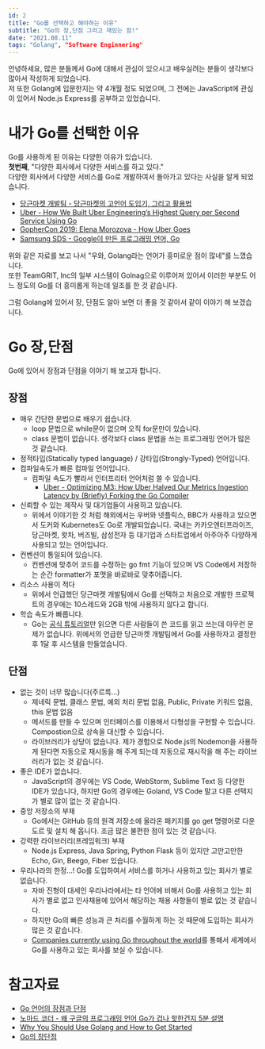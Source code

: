 ```yaml
---
id: 2
title: "Go를 선택하고 해야하는 이유"
subtitle: "Go의 장,단점 그리고 재밌는 점!"
date: "2021.08.11"
tags: "Golang", "Software Enginnering"
---
```

안녕하세요, 많은 분들께서 Go에 대해서 관심이 있으시고 배우실려는 분들이 생각보다 많아서 작성하게 되었습니다.  
저 또한 Golang에 입문한지는 약 4개월 정도 되었으며, 그 전에는 JavaScript에 관심이 있어서 Node.js Express를 공부하고 있었습니다.

# 내가 Go를 선택한 이유
Go를 사용하게 된 이유는 다양한 이유가 있습니다.  
**첫번째**, "다양한 회사에서 다양한 서비스를 하고 있다."  
다양한 회사에서 다양한 서비스를 Go로 개발하여서 돌아가고 있다는 사실을 알게 되었습니다.
- [당근마켓 개발팀 - 당근마켓의 고언어 도입기, 그리고 활용법](https://youtu.be/mLIthm96u2Q)
- [Uber - How We Built Uber Engineering’s Highest Query per Second Service Using Go ](https://eng.uber.com/go-geofence-highest-query-per-second-service/
)
- [GopherCon 2019: Elena Morozova - How Uber Goes](https://youtu.be/nLskCRJOdxM)
- [Samsung SDS - Google이 만든 프로그래밍 언어, Go](https://www.samsungsds.com/kr/insights/golang.html)

위와 같은 자료를 보고 나서 "우와, Golang라는 언어가 흥미로운 점이 많네"를 느꼈습니다.  
또한 TeamGRIT, Inc의 일부 시스템이 Golnag으로 이루어져 있어서 이러한 부분도 어느 정도의 Go를 더 흥미롭게 하는데 일조를 한 것 같습니다.

그럼 Golang에 있어서 장, 단점도 알아 보면 더 좋을 것 같아서 같이 이야기 해 보겠습니다.

# Go 장,단점
Go에 있어서 장점과 단점을 이야기 해 보고자 합니다.

## 장점
- 매우 간단한 문법으로 배우기 쉽습니다.
    - loop 문법으로 while문이 없으며 오직 for문만이 있습니다.
    - class 문법이 없습니다. 생각보다 class 문법을 쓰는 프로그래밍 언어가 많은 것 같습니다.
- 정적타입(Statically typed language) / 강타입(Strongly-Typed) 언어입니다.
- 컴파일속도가 빠른 컴파일 언어입니다.
    - 컴파일 속도가 빨라서 인터프리터 언어처럼 쓸 수 있습니다.
        -  [Uber - Optimizing M3: How Uber Halved Our Metrics Ingestion Latency by (Briefly) Forking the Go Compiler ](https://eng.uber.com/optimizing-m3/)
- 신뢰할 수 있는 제작사 및 대기업들이 사용하고 있습니다.
    - 위에서 이야기한 것 처럼 해외에서는 우버와 넷플릭스, BBC가 사용하고 있으면서 도커와 Kubernetes도 Go로 개발되었습니다. 국내는 카카오엔터프라이즈, 당근마켓, 왓차, 버즈빌, 삼성전자 등 대기업과 스타트업에서 아주아주 다양하게 사용되고 있는 언어입니다.
- 컨벤션이 통일되어 있습니다.
    - 컨벤션에 맞추어 코드를 수정하는 go fmt 기능이 있으며 VS Code에서 저장하는 순간 formatter가 포맷을 바로바로 맞추어줍니다.
- 리소스 사용이 적다
    - 위에서 언급했던 당근마켓 개발팀에서 Go를 선택하고 처음으로 개발한 프로젝트의 경우에는 10스레드와 2GB 밖에 사용하지 않다고 합니다.  
- 학습 속도가 빠릅니다.
    - Go는 [공식 튜토리얼](https://blog.seulgi.kim/2016/07/go.html)만 읽으면 다른 사람들이 쓴 코드를 읽고 쓰는데 아무런 문제가 없습니다. 위에서의 언급한 당근마켓 개발팀에서 Go를 사용하자고 결정한 후 1달 후 시스템을 만들었습니다.

## 단점
- 없는 것이 너무 많습니다(주르륵...)
    - 제네릭 문법, 클래스 문법, 예외 처리 문법 없음, Public, Private 키워드 없음, this 문법 없음
    - 메서드를 만들 수 있으며 인터페이스를 이용해서 다형성을 구현할 수 있습니다. Compostion으로 상속을 대신할 수 있습니다.
    - 라이브러리가 상당이 없습니다. 제가 경험으로 Node.js의 Nodemon을 사용하게 된다면 자동으로 재시동을 해 주게 되는데 자동으로 재시작을 해 주는 라이브러리가 없는 것 같습니다.
- 좋은 IDE가 없습니다.
    - JavaScript의 경우에는 VS Code, WebStorm, Sublime Text 등 다양한 IDE가 있습니다, 하지만 Go의 경우에는 Goland, VS Code 말고 다른 선택지가 별로 많이 없는 것 같습니다.
- 중앙 저장소의 부재
    - Go에서는 GitHub 등의 원격 저장소에 올라온 패키지를 go get 명령어로 다운도르 및 설치 해 옵니다. 조금 많은 불편한 점이 있는 것 같습니다.
- 강력한 라이브러리(프레임워크) 부재
    - Node.js Express, Java Spring, Python Flask 등이 있지만 고만고만한 Echo, Gin, Beego, Fiber 있습니다.
- 우리나라의 한정...! Go를 도입하여서 서비스를 하거나 사용하고 있는 회사가 별로 없습니다.
    - 자바 진형이 대세인 우리나라에서는 타 언어에 비해서 Go를 사용하고 있는 회사가 별로 없고 인사채용에 있어서 해당하는 채용 사항들이 별로 없는 것 같습니다.
    - 하지만 Go의 빠른 성능과 큰 처리를 수월하게 하는 것 때문에 도입하는 회사가 많은 것 같습니다.
    - [Companies currently using Go throughout the world](https://github.com/golang/go/wiki/GoUsers)를 통해서 세계에서 Go를 사용하고 있는 회사를 보실 수 있습니다.

# 참고자료
- [Go 언어의 장점과 단점](https://covenant.tistory.com/204)
- [노마드 코더 - 왜 구글의 프로그래밍 언어 Go가 겁나 핫한건지 5분 설명](https://youtu.be/VDaMhtWNSQU)
- [Why You Should Use Golang and How to Get Started](https://www.rtinsights.com/why-you-should-use-golang-and-how-to-get-started/)
- [Go의 장단점](https://blog.seulgi.kim/2016/07/go.html)